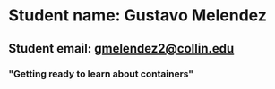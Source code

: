 # Student name: Gustavo Melendez
## Student email: gmelendez2@collin.edu
### "Getting ready to learn about containers"